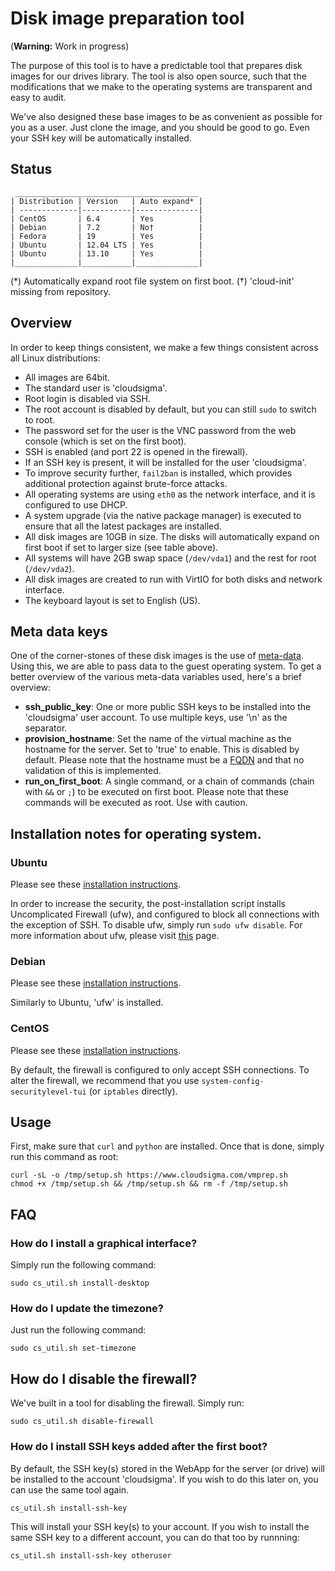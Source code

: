# Disk image preparation tool

(**Warning:** Work in progress)

The purpose of this tool is to have a predictable tool that prepares disk images for our drives library. The tool is also open source, such that the modifications that we make to the operating systems are transparent and easy to audit.

We've also designed these base images to be as convenient as possible for you as a user. Just clone the image, and you should be good to go. Even your SSH key will be automatically installed.

## Status

     _________________________________________
    | Distribution | Version   | Auto expand* |
    | -------------|-----------|--------------|
    | CentOS       | 6.4       | Yes          |
    | Debian       | 7.2       | No†          |
    | Fedora       | 19        | Yes          |
    | Ubuntu       | 12.04 LTS | Yes          |
    | Ubuntu       | 13.10     | Yes          |
    |______________|___________|______________|

(\*) Automatically expand root file system on first boot. (†) 'cloud-init' missing from repository.

## Overview

In order to keep things consistent, we make a few things consistent across all Linux distributions:

 * All images are 64bit.
 * The standard user is 'cloudsigma'.
 * Root login is disabled via SSH.
 * The root account is disabled by default, but you can still `sudo` to switch to root.
 * The password set for the user is the VNC password from the web console (which is set on the first boot).
 * SSH is enabled (and port 22 is opened in the firewall).
 * If an SSH key is present, it will be installed for the user 'cloudsigma'.
 * To improve security further, `fail2ban` is installed, which provides additional protection against brute-force attacks.
 * All operating systems are using `eth0` as the network interface, and it is configured to use DHCP.
 * A system upgrade (via the native package manager) is executed to ensure that all the latest packages are installed.
 * All disk images are 10GB in size. The disks will automatically expand on first boot if set to larger size (see table above).
 * All systems will have 2GB swap space (`/dev/vda1`) and the rest for root (`/dev/vda2`).
 * All disk images are created to run with VirtIO for both disks and network interface.
 * The keyboard layout is set to English (US).

## Meta data keys

One of the corner-stones of these disk images is the use of [meta-data](https://autodetect.cloudsigma.com/docs/server_context.html). Using this, we are able to pass data to the guest operating system. To get a better overview of the various meta-data variables used, here's a brief overview:

 * **ssh_public_key**: One or more public SSH keys to be installed into the 'cloudsigma' user account. To use multiple keys, use '\n' as the separator.
 * **provision_hostname**: Set the name of the virtual machine as the hostname for the server. Set to 'true' to enable. This is disabled by default. Please note that the hostname must be a [FQDN](https://en.wikipedia.org/wiki/Fully_qualified_domain_name) and that no validation of this is implemented.
 * **run_on_first_boot**: A single command, or a chain of commands (chain with `&&` or `;`) to be executed on first boot. Please note that these commands will be executed as root. Use with caution.


## Installation notes for operating system.

### Ubuntu

Please see these [installation instructions](https://github.com/cloudsigma/vmprep/blob/master/docs/ubuntu.md).

In order to increase the security, the post-installation script installs Uncomplicated Firewall (ufw), and configured to block all connections with the exception of SSH. To disable ufw, simply run `sudo ufw disable`. For more information about ufw, please visit [this](https://help.ubuntu.com/community/UFW) page.

### Debian

Please see these [installation instructions](https://github.com/cloudsigma/vmprep/blob/master/docs/debian.md).

Similarly to Ubuntu, 'ufw' is installed.

### CentOS

Please see these [installation instructions](https://github.com/cloudsigma/vmprep/blob/master/docs/centos.md).

By default, the firewall is configured to only accept SSH connections. To alter the firewall, we recommend that you use `system-config-securitylevel-tui` (or `iptables` directly).

## Usage

First, make sure that `curl` and `python` are installed. Once that is done, simply run this command as root:

    curl -sL -o /tmp/setup.sh https://www.cloudsigma.com/vmprep.sh
    chmod +x /tmp/setup.sh && /tmp/setup.sh && rm -f /tmp/setup.sh

## FAQ

### How do I install a graphical interface?

Simply run the following command:

    sudo cs_util.sh install-desktop

### How do I update the timezone?

Just run the following command:

    sudo cs_util.sh set-timezone

## How do I disable the firewall?

We've built in a tool for disabling the firewall. Simply run:

    sudo cs_util.sh disable-firewall

### How do I install SSH keys added after the first boot?

By default, the SSH key(s) stored in the WebApp for the server (or drive) will be installed to the account 'cloudsigma'. If you wish to do this later on, you can use the same tool again.

    cs_util.sh install-ssh-key

This will install your SSH key(s) to your account. If you wish to install the same SSH key to a different account, you can do that too by runnning:

    cs_util.sh install-ssh-key otheruser
